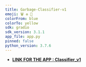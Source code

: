 ```yaml
---
title: Garbage-Classifier-v1
emoji: 🗑 ♻️ 🚮
colorFrom: blue
colorTo: yellow
sdk: gradio
sdk_version: 3.1.1
app_file: app.py
pinned: false
python_version: 3.7.6
---
```


- [**LINK FOR THE APP : Classifier_v1**](https://huggingface.co/spaces/Dinoking/Garbage_Classifier_v1)

